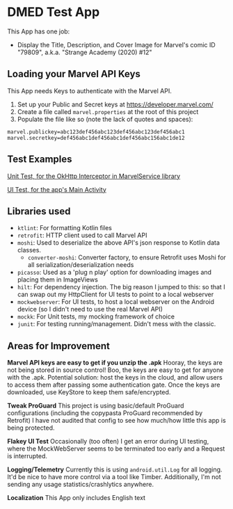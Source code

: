 # DMED Test App

This App has one job:
- Display the Title, Description, and Cover Image for Marvel's comic ID "79809", a.k.a. "Strange Academy (2020) #12"

## Loading your Marvel API Keys

This App needs Keys to authenticate with the Marvel API.

1. Set up your Public and Secret keys at https://developer.marvel.com/
2. Create a file called `marvel.properties` at the root of this project
3. Populate the file like so (note the lack of quotes and spaces):
```
marvel.publickey=abc123def456abc123def456abc123def456abc1
marvel.secretkey=def456abc1def456abc1def456abc156abc1de12
```

## Test Examples

[Unit Test, for the OkHttp Interceptor in MarvelService library](libs/serviceMarvel/src/test/java/com/brianmartone/service/marvel/MarvelHttpInterceptorTest.kt)

[UI Test, for the app's Main Activity](app/src/androidTest/java/com/brianmartone/comicdisplay/ExampleInstrumentedTest.kt)

## Libraries used

- `ktlint`: For formatting Kotlin files
- `retrofit`: HTTP client used to call Marvel API
- `moshi`: Used to deserialize the above API's json response to Kotlin data classes.
    - `converter-moshi`: Converter factory, to ensure Retrofit uses Moshi for all serialization/deserialization needs
- `picasso`: Used as a 'plug n play' option for downloading images and placing them in ImageViews
- `hilt`: For dependency injection. The big reason I jumped to this: so that I can swap out my HttpClient for UI tests to point to a local webserver
- `mockwebserver`: For UI tests, to host a local webserver on the Android device (so I didn't need to use the real Marvel API)
- `mockk`: For Unit tests, my mocking framework of choice
- `junit`: For testing running/management. Didn't mess with the classic.

## Areas for Improvement

**Marvel API keys are easy to get if you unzip the .apk**
Hooray, the keys are not being stored in source control!
Boo, the keys are easy to get for anyone with the .apk.
Potential solution: host the keys in the cloud, and allow users to access them after passing some authentication gate. Once the keys are downloaded, use KeyStore to keep them safe/encrypted.

**Tweak ProGuard**
This project is using basic/default ProGuard configurations (including the copypasta ProGuard recommended by Retrofit)
I have not audited that config to see how much/how little this app is being protected.

**Flakey UI Test**
Occasionally (too often) I get an error during UI testing, where the MockWebServer seems to be terminated too early and a Request is interrupted.

**Logging/Telemetry**
Currently this is using `android.util.Log` for all logging. It'd be nice to have more control via a tool like Timber. Additionally, I'm not sending any usage statistics/crashlytics anywhere.

**Localization**
This App only includes English text

